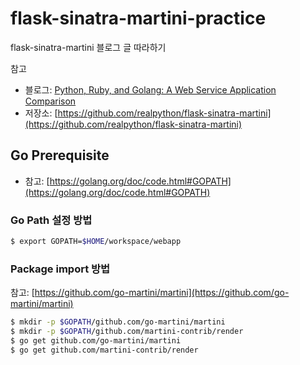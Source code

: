 # flask-sinatra-martini-practice
 flask-sinatra-martini 블로그 글 따라하기

참고
- 블로그: [Python, Ruby, and Golang: A Web Service Application Comparison](https://realpython.com/blog/python/python-ruby-and-golang-a-web-Service-application-comparison/)
- 저장소: [https://github.com/realpython/flask-sinatra-martini](https://github.com/realpython/flask-sinatra-martini)


## Go Prerequisite
- 참고: [https://golang.org/doc/code.html#GOPATH](https://golang.org/doc/code.html#GOPATH)

### Go Path 설정 방법
~~~ bash
$ export GOPATH=$HOME/workspace/webapp
~~~

### Package import 방법
참고: [https://github.com/go-martini/martini](https://github.com/go-martini/martini)
~~~ bash
$ mkdir -p $GOPATH/github.com/go-martini/martini
$ mkdir -p $GOPATH/github.com/martini-contrib/render
$ go get github.com/go-martini/martini
$ go get github.com/martini-contrib/render
~~~
